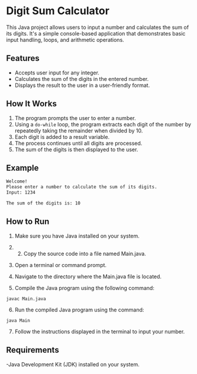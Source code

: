 # Digit Sum Calculator

This Java project allows users to input a number and calculates the sum of its digits. It's a simple console-based application that demonstrates basic input handling, loops, and arithmetic operations.

## Features

- Accepts user input for any integer.
- Calculates the sum of the digits in the entered number.
- Displays the result to the user in a user-friendly format.

## How It Works

1. The program prompts the user to enter a number.
2. Using a `do-while` loop, the program extracts each digit of the number by repeatedly taking the remainder when divided by 10.
3. Each digit is added to a result variable.
4. The process continues until all digits are processed.
5. The sum of the digits is then displayed to the user.

## Example

```bash
Welcome!
Please enter a number to calculate the sum of its digits.
Input: 1234

The sum of the digits is: 10
```

## How to Run

 1. Make sure you have Java installed on your system.
 2.  2. Copy the source code into a file named Main.java.
 3. Open a terminal or command prompt.
 4. Navigate to the directory where the Main.java file is located.

 5. Compile the Java program using the following command:
```
javac Main.java
```
 6. Run the compiled Java program using the command:
```
java Main
```
 7. Follow the instructions displayed in the terminal to input your number.

## Requirements

-Java Development Kit (JDK) installed on your system.
